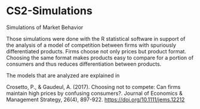 # CS2-Simulations
Simulations of Market Behavior

Those simulations were done with the R statistical software in support of the analysis of a model of competition between firms with spuriously differentiated products. Firms choose not only prices but product format. Choosing the same format makes products easy to compare for a portion of consumers and thus reduces differentiation between products.

The models that are analyzed are explained in 

Crosetto, P., & Gaudeul, A. (2017). Choosing not to compete: Can firms maintain high prices by confusing consumers?. Journal of Economics & Management Strategy, 26(4), 897-922. https://doi.org/10.1111/jems.12212
